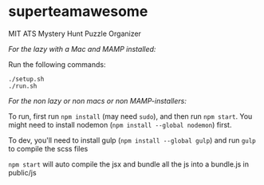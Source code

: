# superteamawesome
MIT ATS Mystery Hunt Puzzle Organizer

*For the lazy with a Mac and MAMP installed:*

Run the following commands:

```
./setup.sh
./run.sh
```

*For the non lazy or non macs or non MAMP-installers:*

To run, first run `npm install` (may need `sudo`), and then run `npm start`.
You might need to install nodemon (`npm install --global nodemon`) first.

To dev, you'll need to install gulp (`npm install --global gulp`) and run `gulp` to compile the scss files

`npm start` will auto compile the jsx and bundle all the js into a bundle.js in public/js
